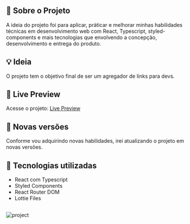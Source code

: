 ## 🚀 Sobre o Projeto
A ideia do projeto foi para aplicar, práticar e melhorar minhas habilidades técnicas em desenvolvimento web com React, Typescript, styled-components e mais tecnologias que envolvendo a concepção, desenvolvimento e entrega do produto.

## 💡 Ideia
O projeto tem o objetivo final de ser um agregador de links para devs.

## 🚀 Live Preview
Acesse o projeto: [Live Preview](https://devlinks-six.vercel.app/)

## 🚀 Novas versões
Conforme vou adquirindo novas habilidades, irei atualizando o projeto em novas versões. 

## 🚀 Tecnologias utilizadas
- React com Typescript
- Styled Components
- React Router DOM
- Lottie Files

##
![project](https://user-images.githubusercontent.com/61629642/211231969-0e4dd19d-7f04-4d4f-b6bf-b3efc8e34b2c.png)
